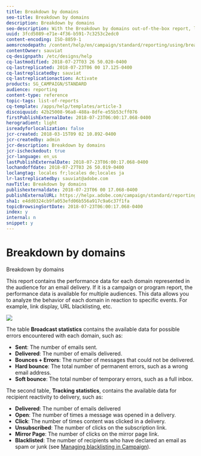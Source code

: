 ```yaml
---
title: Breakdown by domains
seo-title: Breakdown by domains
description: Breakdown by domains
seo-description: With the Breakdown by domains out-of-the-box report, learn about the performance data of your deliveries depending on each of your customer's domain.
uuid: 3fcd5089-e71e-4f36-b591-7c3253c2edc0
content-encoding: ISO-8859-1
aemsrcnodepath: /content/help/en/campaign/standard/reporting/using/breakdown-by-domains
contentOwner: sauviat
cq-designpath: /etc/designs/help
cq-lastmodified: 2018-07-27T03 26 50.020-0400
cq-lastreplicated: 2018-07-23T06 00 17.125-0400
cq-lastreplicatedby: sauviat
cq-lastreplicationaction: Activate
products: SG_CAMPAIGN/STANDARD
audience: reporting
content-type: reference
topic-tags: list-of-reports
cq-template: /apps/help/templates/article-3
discoiquuid: 42b25008-96a8-488a-8dfe-e55b53cff076
firstPublishExternalDate: 2018-07-23T06:00:17.068-0400
herogradient: light
isreadyforlocalization: false
jcr-created: 2018-03-15T09 02 10.892-0400
jcr-createdby: admin
jcr-description: Breakdown by domains
jcr-ischeckedout: true
jcr-language: en_us
lastPublishExternalDate: 2018-07-23T06:00:17.068-0400
lochandoffdate: 2018-07-27T03 26 50.019-0400
loclangtag: locales fr;locales de;locales ja
lr-lastreplicatedby: sauviat@adobe.com
navTitle: Breakdown by domains
publishexternaldate: 2018-07-23T06 00 17.068-0400
publishExternalURL: https://helpx.adobe.com/campaign/standard/reporting/using/breakdown-by-domains.html
sha1: e4dd0324cb9fa053efd06b556a917c9a6c37f1fa
topicBrowsingSortDate: 2018-07-23T06:00:17.068-0400
index: y
internal: n
snippet: y
---
```


# Breakdown by domains

Breakdown by domains

This report contains the performance data for each domain represented in the audience for an email delivery. If it is a campaign or program report, the performance data is available for multiple audiences. This data allows you to analyze the behavior of each domain in reaction to specific events. For example, link display, URL blacklisting, etc.

![](assets/delivery_reports_6.png)

The table **Broadcast statistics** contains the available data for possible errors encountered with each domain, such as:

* **Sent**: The number of emails sent.
* **Delivered**: The number of emails delivered.
* **Bounces + Errors**: The number of messages that could not be delivered.
* **Hard bounce**: The total number of permanent errors, such as a wrong email address.
* **Soft bounce**: The total number of temporary errors, such as a full inbox.

The second table, **Tracking statistics**, contains the available data for recipient reactivity to delivery, such as:

* **Delivered**: The number of emails delivered
* **Open**: The number of times a message was opened in a delivery.
* **Click**: The number of times content was clicked in a delivery.
* **Unsubscribed**: The number of clicks on the subscription link.
* **Mirror Page**: The number of clicks on the mirror page link.
* **Blacklisted**: The number of recipients who have declared an email as spam or junk (see [Managing blacklisting in Campaign](../../audiences/using/about-opt-in-and-opt-out-in-campaign.md)).

